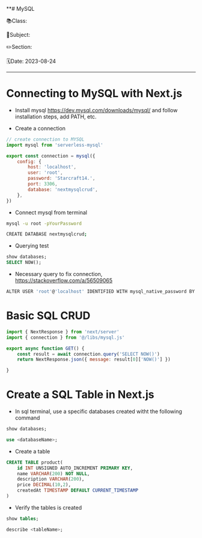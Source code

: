 **# MySQL

📚Class: 

📘Subject: <a href="https://github.com/lamula21/cheat-sheets/blob/main/"></a>

✏️Section: 

🗓️Date: 2023-08-24

---

# Connecting to MySQL with Next.js
- Install mysql https://dev.mysql.com/downloads/mysql/ and follow installation steps, add PATH, etc.

- Create a connection
```js
// create connection to MYSQL
import mysql from 'serverless-mysql'

export const connection = mysql({
	config: {
		host: 'localhost',
		user: 'root',
		password: 'Starcraft14.',
		port: 3306,
		database: 'nextmysqlcrud',
	},
})
```

- Connect mysql from terminal
```bash
mysql -u root -pYourPassword
```

```bash
CREATE DATABASE nextmysqlcrud;
```

- Querying test
```sql
show databases;
SELECT NOW();
```

- Necessary query to fix connection, https://stackoverflow.com/a/56509065
```js
ALTER USER 'root'@'localhost' IDENTIFIED WITH mysql_native_password BY 'yourpassword';
```

# Basic SQL CRUD

```js
import { NextResponse } from 'next/server'
import { connection } from '@/libs/mysql.js' 

export async function GET() {
	const result = await connection.query('SELECT NOW()')	
	return NextResponse.json({ message: result[0]['NOW()'] })

}
```


# Create a SQL Table in Next.js

- In sql terminal, use a specific databases created witht the following command
```sql
show databases;

use <databaseName>;
```

- Create a table
```sql
CREATE TABLE product(
	id INT UNSIGNED AUTO_INCREMENT PRIMARY KEY,
	name VARCHAR(200) NOT NULL,
	description VARCHAR(200),
	price DECIMAL(10,2),
	createdAt TIMESTAMP DEFAULT CURRENT_TIMESTAMP
)
```

- Verify the tables is created
```sql
show tables;

describe <tableName>;
```